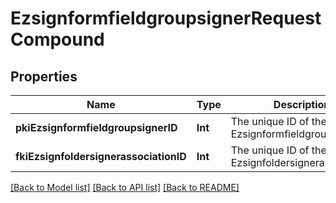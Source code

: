 # EzsignformfieldgroupsignerRequestCompound

## Properties
Name | Type | Description | Notes
------------ | ------------- | ------------- | -------------
**pkiEzsignformfieldgroupsignerID** | **Int** | The unique ID of the Ezsignformfieldgroupsigner | [optional] 
**fkiEzsignfoldersignerassociationID** | **Int** | The unique ID of the Ezsignfoldersignerassociation | 

[[Back to Model list]](../README.md#documentation-for-models) [[Back to API list]](../README.md#documentation-for-api-endpoints) [[Back to README]](../README.md)


